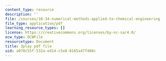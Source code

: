 ```yaml
---
content_type: resource
description: ''
file: /courses/10-34-numerical-methods-applied-to-chemical-engineering-fall-2015/a070c55f532aed14c5e88165a47f480c_geVT3JYHeqI.pdf
file_type: application/pdf
learning_resource_types: []
license: https://creativecommons.org/licenses/by-nc-sa/4.0/
ocw_type: OCWFile
resourcetype: Document
title: 3play pdf file
uid: a070c55f-532a-ed14-c5e8-8165a47f480c
---
```

